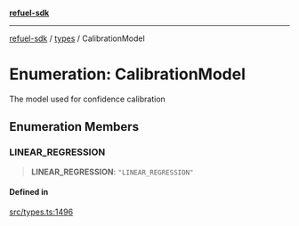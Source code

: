 [**refuel-sdk**](../../README.md)

***

[refuel-sdk](../../modules.md) / [types](../README.md) / CalibrationModel

# Enumeration: CalibrationModel

The model used for confidence calibration

## Enumeration Members

### LINEAR\_REGRESSION

> **LINEAR\_REGRESSION**: `"LINEAR_REGRESSION"`

#### Defined in

[src/types.ts:1496](https://github.com/refuel-ai/refuel-sdk/blob/16874f20b5fcb3c7bb7b9b1c20e6a2b25e10328d/src/types.ts#L1496)
